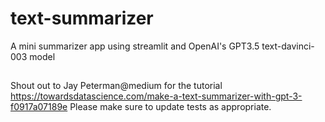 # text-summarizer
A mini summarizer app using streamlit and OpenAI's GPT3.5 text-davinci-003 model

##
Shout out to Jay Peterman@medium for the tutorial
https://towardsdatascience.com/make-a-text-summarizer-with-gpt-3-f0917a07189e
Please make sure to update tests as appropriate.
